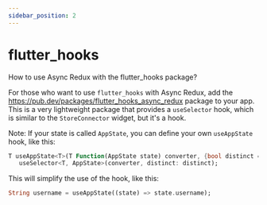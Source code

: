 ```yaml
---
sidebar_position: 2
---
```


# flutter_hooks

How to use Async Redux with the flutter_hooks package?

For those who want to use `flutter_hooks` with Async Redux, add
the https://pub.dev/packages/flutter_hooks_async_redux package to your app.
This is a very lightweight package that provides a `useSelector` hook, which is similar to the
`StoreConnector` widget, but it's a hook.

Note: If your state is called `AppState`, you can define your own `useAppState` hook, like this:

```dart
T useAppState<T>(T Function(AppState state) converter, {bool distinct = true}) =>
   useSelector<T, AppState>(converter, distinct: distinct);
```

This will simplify the use of the hook, like this:

```dart
String username = useAppState((state) => state.username);
```

